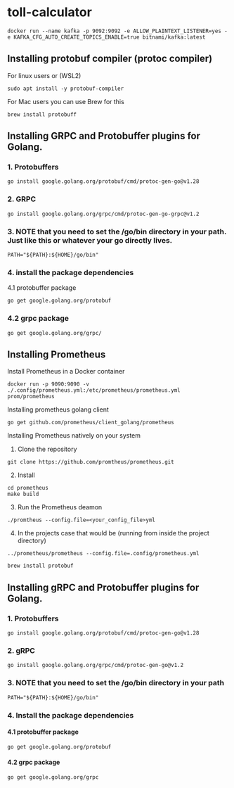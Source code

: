 # toll-calculator

```
docker run --name kafka -p 9092:9092 -e ALLOW_PLAINTEXT_LISTENER=yes -e KAFKA_CFG_AUTO_CREATE_TOPICS_ENABLE=true bitnami/kafka:latest 
```

## Installing protobuf compiler (protoc compiler)
For linux users or (WSL2)
```
sudo apt install -y protobuf-compiler
```

For Mac users you can use Brew for this
```
brew install protobuff
```

## Installing GRPC and Protobuffer plugins for Golang.
### 1. Protobuffers
```
go install google.golang.org/protobuf/cmd/protoc-gen-go@v1.28
```

### 2. GRPC
```
go install google.golang.org/grpc/cmd/protoc-gen-go-grpc@v1.2
```

### 3. NOTE that you need to set the /go/bin directory in your path. Just like this or whatever your go directly lives.
```
PATH="${PATH}:${HOME}/go/bin"
```

### 4. install the package dependencies
   4.1 protobuffer package
```
go get google.golang.org/protobuf
```
### 4.2 grpc package
```
go get google.golang.org/grpc/
```

## Installing Prometheus
Install Prometheus in a Docker container
```
docker run -p 9090:9090 -v ./.config/prometheus.yml:/etc/prometheus/prometheus.yml prom/prometheus
```

Installing prometheus golang client
```
go get github.com/prometheus/client_golang/prometheus
```

Installing Prometheus natively on your system
1. Clone the repository
```
git clone https://github.com/promtheus/prometheus.git
```

2. Install
```
cd prometheus
make build
```

3. Run the Prometheus deamon
```
./promtheus --config.file=<your_config_file>yml
```

4. In the projects case that would be (running from inside the project directory)
```
../prometheus/prometheus --config.file=.config/prometheus.yml
```

````
brew install protobuf
````

## Installing gRPC and Protobuffer plugins for Golang.
### 1. Protobuffers
````
go install google.golang.org/protobuf/cmd/protoc-gen-go@v1.28
````

### 2. gRPC
````
go install google.golang.org/grpc/cmd/protoc-gen-go@v1.2
````

### 3. NOTE that you need to set the /go/bin directory in your path
```
PATH="${PATH}:${HOME}/go/bin"
```

### 4. Install the package dependencies 

#### 4.1 protobuffer package
```
go get google.golang.org/protobuf
```
#### 4.2 grpc package
```
go get google.golang.org/grpc
```